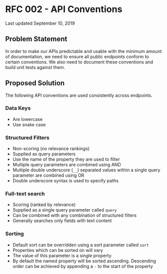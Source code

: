 # RFC 002 - API Conventions

Last updated September 10, 2019

## Problem Statement
In order to make our APIs predictable and usable with the minimum amount of documentation, we need to ensure all public endpoints conform to certain conventions. We also need to document these conventions and build unit tests against them.

## Proposed Solution
The following API conventions are used consistently across endpoints.

### Data Keys
  - Are lowercase
  - Use snake case

### Structured Filters
  - Non-scoring (no relevance rankings)
  - Supplied as query parameters
  - Use the name of the property they are used to filter
  - Multiple query parameters are combined using AND
  - Multiple double underscore (`__`) separated values within a single query parameter are combined using OR
  - Double underscore syntax is used to specify paths

### Full-text search
  - Scoring (ranked by relevance)
  - Supplied as a single query parameter called `query`
  - Can be combined with any combination of structured filters
  - Generally searches only fields with text content

### Sorting
  - Default sort can be overridden using a sort parameter called `sort`
  - Properties which can be sorted on will vary
  - The value of this parameter is a single property
  - By default the named property will be sorted ascending. Descending order can be achieved by appending a `-` to the start of the property
